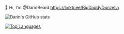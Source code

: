 👋 Hi, I’m @DarinBeard https://linktr.ee/BigDaddyDonzella

<!---
DarinBeard/DarinBeard is a ✨ special ✨ repository because its `README.md` (this file) appears on your GitHub profile.
You can click the Preview link to take a look at your changes.
--->

![Darin's GitHub stats](https://github-readme-stats-sigma-five.vercel.app/api?username=DarinBeard&show_icons=true&bg_color=FFFFFF26&count_private=true&text_color=D37C00)

[![Top Languages](https://github-readme-stats-sigma-five.vercel.app/api/top-langs/?username=DarinBeard&layout=compact&bg_color=FFFFFF26&text_color=D37C00)](https://github.com/MadsLeander/github-readme-stats)
